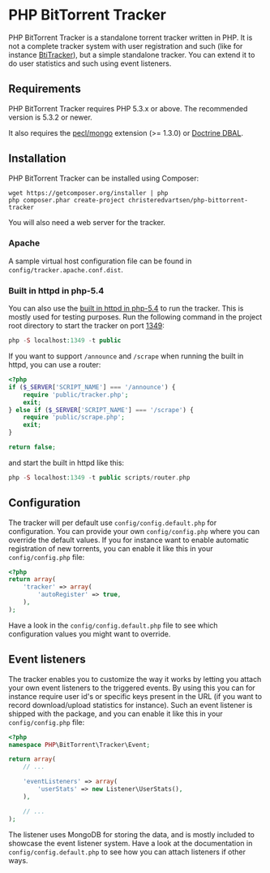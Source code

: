 # PHP BitTorrent Tracker
PHP BitTorrent Tracker is a standalone torrent tracker written in PHP. It is not a complete tracker system with user registration and such (like for instance [BtiTracker](http://sourceforge.net/projects/btit-tracker/)), but a simple standalone tracker. You can extend it to do user statistics and such using event listeners.

## Requirements
PHP BitTorrent Tracker requires PHP 5.3.x or above. The recommended version is 5.3.2 or newer.

It also requires the [pecl/mongo](http://pecl.php.net/mongo) extension (>= 1.3.0) or [Doctrine DBAL](http://www.doctrine-project.org/projects/dbal.html).

## Installation
PHP BitTorrent Tracker can be installed using Composer:

```
wget https://getcomposer.org/installer | php
php composer.phar create-project christeredvartsen/php-bittorrent-tracker
```

You will also need a web server for the tracker.

### Apache
A sample virtual host configuration file can be found in `config/tracker.apache.conf.dist`.

### Built in httpd in php-5.4
You can also use the [built in httpd in php-5.4](http://no2.php.net/manual/en/features.commandline.webserver.php) to run the tracker. This is mostly used for testing purposes. Run the following command in the project root directory to start the tracker on port [1349](http://en.wikipedia.org/wiki/1349_%28band%29):

```php
php -S localhost:1349 -t public
```

If you want to support `/announce` and `/scrape` when running the built in httpd, you can use a router:

```php
<?php
if ($_SERVER['SCRIPT_NAME'] === '/announce') {
    require 'public/tracker.php';
    exit;
} else if ($_SERVER['SCRIPT_NAME'] === '/scrape') {
    require 'public/scrape.php';
    exit;
}

return false;
```

and start the built in httpd like this:

```php
php -S localhost:1349 -t public scripts/router.php
```
## Configuration
The tracker will per default use `config/config.default.php` for configuration. You can provide your own `config/config.php` where you can override the default values. If you for instance want to enable automatic registration of new torrents, you can enable it like this in your `config/config.php` file:

```php
<?php
return array(
    'tracker' => array(
        'autoRegister' => true,
    ),
);
```

Have a look in the `config/config.default.php` file to see which configuration values you might want to override.


## Event listeners
The tracker enables you to customize the way it works by letting you attach your own event listeners to the triggered events. By using this you can for instance require user id's or specific keys present in the URL (if you want to record download/upload statistics for instance). Such an event listener is shipped with the package, and you can enable it like this in your `config/config.php` file:

```php
<?php
namespace PHP\BitTorrent\Tracker\Event;

return array(
    // ...

    'eventListeners' => array(
        'userStats' => new Listener\UserStats(),
    ),

    // ...
);
```

The listener uses MongoDB for storing the data, and is mostly included to showcase the event listener system. Have a look at the documentation in `config/config.default.php` to see how you can attach listeners if other ways.
